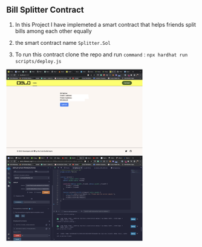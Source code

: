 ## Bill Splitter Contract

1. In this Project I have implemeted a smart contract that helps friends split bills among each other equally

2. the smart contract name `Splitter.Sol`

3. To run this contract clone the repo and run `command` : `npx hardhat run scripts/deploy.js`

<p float="left">
  <img src="screenshoot/IMG.png?raw=true" width="360" />
   <img src="screenshoot/IMG2.png?raw=true" width="360" />
</p>
